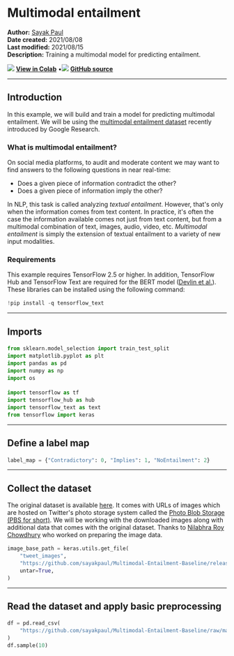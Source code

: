 # Multimodal entailment

**Author:** [Sayak Paul](https://twitter.com/RisingSayak)<br>
**Date created:** 2021/08/08<br>
**Last modified:** 2021/08/15<br>
**Description:** Training a multimodal model for predicting entailment.


<img class="k-inline-icon" src="https://colab.research.google.com/img/colab_favicon.ico"/> [**View in Colab**](https://colab.research.google.com/github/keras-team/keras-io/blob/master/examples/nlp/ipynb/multimodal_entailment.ipynb)  <span class="k-dot">•</span><img class="k-inline-icon" src="https://github.com/favicon.ico"/> [**GitHub source**](https://github.com/keras-team/keras-io/blob/master/examples/nlp/multimodal_entailment.py)



---
## Introduction

In this example, we will build and train a model for predicting multimodal entailment. We will be
using the
[multimodal entailment dataset](https://github.com/google-research-datasets/recognizing-multimodal-entailment)
recently introduced by Google Research.

### What is multimodal entailment?

On social media platforms, to audit and moderate content
we may want to find answers to the
following questions in near real-time:

* Does a given piece of information contradict the other?
* Does a given piece of information imply the other?

In NLP, this task is called analyzing _textual entailment_. However, that's only
when the information comes from text content.
In practice, it's often the case the information available comes not just
from text content, but from a multimodal combination of text, images, audio, video, etc.
_Multimodal entailment_ is simply the extension of textual entailment to a variety
of new input modalities.

### Requirements

This example requires TensorFlow 2.5 or higher. In addition, TensorFlow Hub and
TensorFlow Text are required for the BERT model
([Devlin et al.](https://arxiv.org/abs/1810.04805)). These libraries can be installed
using the following command:


```python
!pip install -q tensorflow_text
```

---
## Imports


```python
from sklearn.model_selection import train_test_split
import matplotlib.pyplot as plt
import pandas as pd
import numpy as np
import os

import tensorflow as tf
import tensorflow_hub as hub
import tensorflow_text as text
from tensorflow import keras
```

---
## Define a label map


```python
label_map = {"Contradictory": 0, "Implies": 1, "NoEntailment": 2}
```

---
## Collect the dataset

The original dataset is available
[here](https://github.com/google-research-datasets/recognizing-multimodal-entailment).
It comes with URLs of images which are hosted on Twitter's photo storage system called
the
[Photo Blob Storage (PBS for short)](https://blog.twitter.com/engineering/en_us/a/2012/blobstore-twitter-s-in-house-photo-storage-system).
We will be working with the downloaded images along with additional data that comes with
the original dataset. Thanks to
[Nilabhra Roy Chowdhury](https://de.linkedin.com/in/nilabhraroychowdhury) who worked on
preparing the image data.


```python
image_base_path = keras.utils.get_file(
    "tweet_images",
    "https://github.com/sayakpaul/Multimodal-Entailment-Baseline/releases/download/v1.0.0/tweet_images.tar.gz",
    untar=True,
)
```

---
## Read the dataset and apply basic preprocessing


```python
df = pd.read_csv(
    "https://github.com/sayakpaul/Multimodal-Entailment-Baseline/raw/main/csvs/tweets.csv"
)
df.sample(10)
```




<div style="overflow-x: scroll; width: 100%;">
<style scoped>
    .dataframe tbody tr th:only-of-type {
        vertical-align: middle;
    }

<div class="k-default-codeblock">
```
.dataframe tbody tr th {
    vertical-align: top;
}

.dataframe thead th {
    text-align: right;
}
```
</div>
</style>
<table border="1" class="dataframe">
  <thead>
    <tr style="text-align: right;">
      <th></th>
      <th>id_1</th>
      <th>text_1</th>
      <th>image_1</th>
      <th>id_2</th>
      <th>text_2</th>
      <th>image_2</th>
      <th>label</th>
    </tr>
  </thead>
  <tbody>
    <tr>
      <th>291</th>
      <td>1330800194863190016</td>
      <td>#KLM1167 (B738): #AMS (Amsterdam) to #HEL (Van...</td>
      <td>http://pbs.twimg.com/media/EnfzuZAW4AE236p.png</td>
      <td>1378695438480588802</td>
      <td>#CKK205 (B77L): #PVG (Shanghai) to #AMS (Amste...</td>
      <td>http://pbs.twimg.com/media/EyIcMexXEAE6gia.png</td>
      <td>NoEntailment</td>
    </tr>
    <tr>
      <th>37</th>
      <td>1366581728312057856</td>
      <td>Friends, interested all go to have a look!\n@j...</td>
      <td>http://pbs.twimg.com/media/EvcS1v4UcAEEXPO.jpg</td>
      <td>1373810535066570759</td>
      <td>Friends, interested all go to have a look!\n@f...</td>
      <td>http://pbs.twimg.com/media/ExDBZqwVIAQ4LWk.jpg</td>
      <td>Contradictory</td>
    </tr>
    <tr>
      <th>315</th>
      <td>1352551603258052608</td>
      <td>#WINk Drops I have earned today🚀\n\nToday:1/22...</td>
      <td>http://pbs.twimg.com/media/EsTdcLLVcAIiFKT.jpg</td>
      <td>1354636016234098688</td>
      <td>#WINk Drops I have earned today☀\n\nToday:1/28...</td>
      <td>http://pbs.twimg.com/media/EsyhK-qU0AgfMAH.jpg</td>
      <td>NoEntailment</td>
    </tr>
    <tr>
      <th>761</th>
      <td>1379795999493853189</td>
      <td>#buythedip Ready to FLY even HIGHER  #pennysto...</td>
      <td>http://pbs.twimg.com/media/EyYFJCzWgAMfTrT.jpg</td>
      <td>1380190250144792576</td>
      <td>#buythedip Ready to FLY even HIGHER  #pennysto...</td>
      <td>http://pbs.twimg.com/media/Eydrt0ZXAAMmbfv.jpg</td>
      <td>NoEntailment</td>
    </tr>
    <tr>
      <th>146</th>
      <td>1340185132293099523</td>
      <td>I know sometimes I am weird to you.\n\nBecause...</td>
      <td>http://pbs.twimg.com/media/EplLRriWwAAJ2AE.jpg</td>
      <td>1359755419883814913</td>
      <td>I put my sword down and get on my knees to swe...</td>
      <td>http://pbs.twimg.com/media/Et7SWWeWYAICK-c.jpg</td>
      <td>NoEntailment</td>
    </tr>
    <tr>
      <th>1351</th>
      <td>1381256604926967813</td>
      <td>Finally completed the skin rendering. Will sta...</td>
      <td>http://pbs.twimg.com/media/Eys1j7NVIAgF-YF.jpg</td>
      <td>1381630932092784641</td>
      <td>Hair rendering. Will finish the hair by tomorr...</td>
      <td>http://pbs.twimg.com/media/EyyKAoaUUAElm-e.jpg</td>
      <td>NoEntailment</td>
    </tr>
    <tr>
      <th>368</th>
      <td>1371883298805403649</td>
      <td>📉 $LINK Number of Receiving Addresses (7d MA) ...</td>
      <td>http://pbs.twimg.com/media/EwnoltOWEAAS4mG.jpg</td>
      <td>1373216720974979072</td>
      <td>📉 $LINK Number of Receiving Addresses (7d MA) ...</td>
      <td>http://pbs.twimg.com/media/Ew6lVGYXEAE6Ugi.jpg</td>
      <td>NoEntailment</td>
    </tr>
    <tr>
      <th>1112</th>
      <td>1377679115159887873</td>
      <td>April is National Distracted Driving Awareness...</td>
      <td>http://pbs.twimg.com/media/Ex5_u7UVIAARjQ2.jpg</td>
      <td>1379075258448281608</td>
      <td>April is Distracted Driving Awareness Month.  ...</td>
      <td>http://pbs.twimg.com/media/EyN1YjpWUAMc5ak.jpg</td>
      <td>NoEntailment</td>
    </tr>
    <tr>
      <th>264</th>
      <td>1330727515741167619</td>
      <td>♥️Verse Of The Day♥️\n.\n#VerseOfTheDay #Quran...</td>
      <td>http://pbs.twimg.com/media/EnexnydXIAYuI11.jpg</td>
      <td>1332623263495819264</td>
      <td>♥️Verse Of The Day♥️\n.\n#VerseOfTheDay #Quran...</td>
      <td>http://pbs.twimg.com/media/En5ty1VXUAATALP.jpg</td>
      <td>NoEntailment</td>
    </tr>
    <tr>
      <th>865</th>
      <td>1377784616275296261</td>
      <td>No white picket fence can keep us in. #TBT 200...</td>
      <td>http://pbs.twimg.com/media/Ex7fzouWQAITAq8.jpg</td>
      <td>1380175915804672012</td>
      <td>Sometimes you just need to change your altitud...</td>
      <td>http://pbs.twimg.com/media/EydernQXIAk2g5v.jpg</td>
      <td>NoEntailment</td>
    </tr>
  </tbody>
</table>
</div>



The columns we are interested in are the following:

* `text_1`
* `image_1`
* `text_2`
* `image_2`
* `label`

The entailment task is formulated as the following:

***Given the pairs of (`text_1`, `image_1`) and (`text_2`, `image_2`) do they entail (or
not entail or contradict) each other?***

We have the images already downloaded. `image_1` is downloaded as `id1` as its filename
and `image2` is downloaded as `id2` as its filename. In the next step, we will add two
more columns to `df` - filepaths of `image_1`s and `image_2`s.


```python
images_one_paths = []
images_two_paths = []

for idx in range(len(df)):
    current_row = df.iloc[idx]
    id_1 = current_row["id_1"]
    id_2 = current_row["id_2"]
    extentsion_one = current_row["image_1"].split(".")[-1]
    extentsion_two = current_row["image_2"].split(".")[-1]

    image_one_path = os.path.join(image_base_path, str(id_1) + f".{extentsion_one}")
    image_two_path = os.path.join(image_base_path, str(id_2) + f".{extentsion_two}")

    images_one_paths.append(image_one_path)
    images_two_paths.append(image_two_path)

df["image_1_path"] = images_one_paths
df["image_2_path"] = images_two_paths

# Create another column containing the integer ids of
# the string labels.
df["label_idx"] = df["label"].apply(lambda x: label_map[x])
```

---
## Dataset visualization


```python

def visualize(idx):
    current_row = df.iloc[idx]
    image_1 = plt.imread(current_row["image_1_path"])
    image_2 = plt.imread(current_row["image_2_path"])
    text_1 = current_row["text_1"]
    text_2 = current_row["text_2"]
    label = current_row["label"]

    plt.subplot(1, 2, 1)
    plt.imshow(image_1)
    plt.axis("off")
    plt.title("Image One")
    plt.subplot(1, 2, 2)
    plt.imshow(image_1)
    plt.axis("off")
    plt.title("Image Two")
    plt.show()

    print(f"Text one: {text_1}")
    print(f"Text two: {text_2}")
    print(f"Label: {label}")


random_idx = np.random.choice(len(df))
visualize(random_idx)

random_idx = np.random.choice(len(df))
visualize(random_idx)
```


    
![png](/img/examples/nlp/multimodal_entailment/multimodal_entailment_14_0.png)
    


<div class="k-default-codeblock">
```
Text one: Friends, interested all go to have a look!
@ThePartyGoddess @OurLadyAngels @BJsWholesale @Richard_Jeni @FashionLavidaG @RapaRooski @DMVTHING @DeMarcoReports @LobidaFo @DeMarcoMorgan https://t.co/cStULl7y7G
Text two: Friends, interested all go to have a look!
@smittyses @CYosabel @crum_7 @CrumDarrell @ElymalikU @jenloarn @SoCodiePrevost @roblowry82 @Crummy_14 @CSchmelzenbach https://t.co/IZphLTNzgl
Label: Contradictory

```
</div>
    
![png](/img/examples/nlp/multimodal_entailment/multimodal_entailment_14_2.png)
    


<div class="k-default-codeblock">
```
Text one: 👟 KICK OFF @ MARDEN SPORTS COMPLEX
```
</div>
    
<div class="k-default-codeblock">
```
We're underway in the Round 6 opener!
```
</div>
    
<div class="k-default-codeblock">
```
📺: @Foxtel, @kayosports
📱: My Football Live app https://t.co/wHSpvQaoGC
```
</div>
    
<div class="k-default-codeblock">
```
#WLeague #ADLvMVC #AUFC #MVFC https://t.co/3Smp8KXm8W
Text two: 👟 KICK OFF @ MARSDEN SPORTS COMPLEX
```
</div>
    
<div class="k-default-codeblock">
```
We're underway in sunny Adelaide!
```
</div>
    
<div class="k-default-codeblock">
```
📺: @Foxtel, @kayosports
📱: My Football Live app https://t.co/wHSpvQaoGC
```
</div>
    
<div class="k-default-codeblock">
```
#ADLvCBR #WLeague #AUFC #UnitedAlways https://t.co/fG1PyLQXM4
Label: NoEntailment

```
</div>
---
## Train/test split

The dataset suffers from
[class imbalance problem](https://developers.google.com/machine-learning/glossary#class-imbalanced-dataset).
We can confirm that in the following cell.


```python
df["label"].value_counts()
```




<div class="k-default-codeblock">
```
NoEntailment     1182
Implies           109
Contradictory     109
Name: label, dtype: int64

```
</div>
To account for that we will go for a stratified split.


```python
# 10% for test
train_df, test_df = train_test_split(
    df, test_size=0.1, stratify=df["label"].values, random_state=42
)
# 5% for validation
train_df, val_df = train_test_split(
    train_df, test_size=0.05, stratify=train_df["label"].values, random_state=42
)

print(f"Total training examples: {len(train_df)}")
print(f"Total validation examples: {len(val_df)}")
print(f"Total test examples: {len(test_df)}")
```

<div class="k-default-codeblock">
```
Total training examples: 1197
Total validation examples: 63
Total test examples: 140

```
</div>
---
## Data input pipeline

TensorFlow Hub provides
[variety of BERT family of models](https://www.tensorflow.org/text/tutorials/bert_glue#loading_models_from_tensorflow_hub).
Each of those models comes with a
corresponding preprocessing layer. You can learn more about these models and their
preprocessing layers from
[this resource](https://www.tensorflow.org/text/tutorials/bert_glue#loading_models_from_tensorflow_hub).

To keep the runtime of this example relatively short, we will use a smaller variant of
the original BERT model.


```python
# Define TF Hub paths to the BERT encoder and its preprocessor
bert_model_path = (
    "https://tfhub.dev/tensorflow/small_bert/bert_en_uncased_L-2_H-256_A-4/1"
)
bert_preprocess_path = "https://tfhub.dev/tensorflow/bert_en_uncased_preprocess/3"
```

Our text preprocessing code mostly comes from
[this tutorial](https://www.tensorflow.org/text/tutorials/bert_glue).
You are highly encouraged to check out the tutorial to learn more about the input
preprocessing.


```python

def make_bert_preprocessing_model(sentence_features, seq_length=128):
    """Returns Model mapping string features to BERT inputs.

  Args:
    sentence_features: A list with the names of string-valued features.
    seq_length: An integer that defines the sequence length of BERT inputs.

  Returns:
    A Keras Model that can be called on a list or dict of string Tensors
    (with the order or names, resp., given by sentence_features) and
    returns a dict of tensors for input to BERT.
  """

    input_segments = [
        tf.keras.layers.Input(shape=(), dtype=tf.string, name=ft)
        for ft in sentence_features
    ]

    # Tokenize the text to word pieces.
    bert_preprocess = hub.load(bert_preprocess_path)
    tokenizer = hub.KerasLayer(bert_preprocess.tokenize, name="tokenizer")
    segments = [tokenizer(s) for s in input_segments]

    # Optional: Trim segments in a smart way to fit seq_length.
    # Simple cases (like this example) can skip this step and let
    # the next step apply a default truncation to approximately equal lengths.
    truncated_segments = segments

    # Pack inputs. The details (start/end token ids, dict of output tensors)
    # are model-dependent, so this gets loaded from the SavedModel.
    packer = hub.KerasLayer(
        bert_preprocess.bert_pack_inputs,
        arguments=dict(seq_length=seq_length),
        name="packer",
    )
    model_inputs = packer(truncated_segments)
    return keras.Model(input_segments, model_inputs)


bert_preprocess_model = make_bert_preprocessing_model(["text_1", "text_2"])
keras.utils.plot_model(bert_preprocess_model, show_shapes=True, show_dtype=True)
```




    
![png](/img/examples/nlp/multimodal_entailment/multimodal_entailment_22_0.png)
    



### Run the preprocessor on a sample input


```python
idx = np.random.choice(len(train_df))
row = train_df.iloc[idx]
sample_text_1, sample_text_2 = row["text_1"], row["text_2"]
print(f"Text 1: {sample_text_1}")
print(f"Text 2: {sample_text_2}")

test_text = [np.array([sample_text_1]), np.array([sample_text_2])]
text_preprocessed = bert_preprocess_model(test_text)

print("Keys           : ", list(text_preprocessed.keys()))
print("Shape Word Ids : ", text_preprocessed["input_word_ids"].shape)
print("Word Ids       : ", text_preprocessed["input_word_ids"][0, :16])
print("Shape Mask     : ", text_preprocessed["input_mask"].shape)
print("Input Mask     : ", text_preprocessed["input_mask"][0, :16])
print("Shape Type Ids : ", text_preprocessed["input_type_ids"].shape)
print("Type Ids       : ", text_preprocessed["input_type_ids"][0, :16])

```

<div class="k-default-codeblock">
```
Text 1: Renewables met 97% of Scotland's electricity demand in 2020!!!!
https://t.co/wi5c9UFAUF https://t.co/arcuBgh0BP
Text 2: Renewables met 97% of Scotland's electricity demand in 2020 https://t.co/SrhyqPnIkU https://t.co/LORgvTM7Sn
Keys           :  ['input_mask', 'input_word_ids', 'input_type_ids']
Shape Word Ids :  (1, 128)
Word Ids       :  tf.Tensor(
[  101 13918  2015  2777  5989  1003  1997  3885  1005  1055  6451  5157
  1999 12609   999   999], shape=(16,), dtype=int32)
Shape Mask     :  (1, 128)
Input Mask     :  tf.Tensor([1 1 1 1 1 1 1 1 1 1 1 1 1 1 1 1], shape=(16,), dtype=int32)
Shape Type Ids :  (1, 128)
Type Ids       :  tf.Tensor([0 0 0 0 0 0 0 0 0 0 0 0 0 0 0 0], shape=(16,), dtype=int32)

```
</div>
We will now create `tf.data.Dataset` objects from the dataframes.

Note that the text inputs will be preprocessed as a part of the data input pipeline. But
the preprocessing modules can also be a part of their corresponding BERT models. This
helps reduce the training/serving skew and lets our models operate with raw text inputs.
Follow [this tutorial](https://www.tensorflow.org/text/tutorials/classify_text_with_bert)
to learn more about how to incorporate the preprocessing modules directly inside the
models.


```python

def dataframe_to_dataset(dataframe):
    columns = ["image_1_path", "image_2_path", "text_1", "text_2", "label_idx"]
    dataframe = dataframe[columns].copy()
    labels = dataframe.pop("label_idx")
    ds = tf.data.Dataset.from_tensor_slices((dict(dataframe), labels))
    ds = ds.shuffle(buffer_size=len(dataframe))
    return ds

```

### Preprocessing utilities


```python
resize = (128, 128)
bert_input_features = ["input_word_ids", "input_type_ids", "input_mask"]


def preprocess_image(image_path):
    extension = tf.strings.split(image_path)[-1]

    image = tf.io.read_file(image_path)
    if extension == b"jpg":
        image = tf.image.decode_jpeg(image, 3)
    else:
        image = tf.image.decode_png(image, 3)
    image = tf.image.resize(image, resize)
    return image


def preprocess_text(text_1, text_2):
    text_1 = tf.convert_to_tensor([text_1])
    text_2 = tf.convert_to_tensor([text_2])
    output = bert_preprocess_model([text_1, text_2])
    output = {feature: tf.squeeze(output[feature]) for feature in bert_input_features}
    return output


def preprocess_text_and_image(sample):
    image_1 = preprocess_image(sample["image_1_path"])
    image_2 = preprocess_image(sample["image_2_path"])
    text = preprocess_text(sample["text_1"], sample["text_2"])
    return {"image_1": image_1, "image_2": image_2, "text": text}

```

### Create the final datasets


```python
batch_size = 32
auto = tf.data.AUTOTUNE


def prepare_dataset(dataframe, training=True):
    ds = dataframe_to_dataset(dataframe)
    if training:
        ds = ds.shuffle(len(train_df))
    ds = ds.map(lambda x, y: (preprocess_text_and_image(x), y)).cache()
    ds = ds.batch(batch_size).prefetch(auto)
    return ds


train_ds = prepare_dataset(train_df)
validation_ds = prepare_dataset(val_df, False)
test_ds = prepare_dataset(test_df, False)

```

---
## Model building utilities

Our final model will accept two images along with their text counterparts. While the
images will be directly fed to the model the text inputs will first be preprocessed and
then will make it into the model. Below is a visual illustration of this approach:

![](https://github.com/sayakpaul/Multimodal-Entailment-Baseline/raw/main/figures/brief_architecture.png)

The model consists of the following elements:

* A standalone encoder for the images. We will use a
[ResNet50V2](https://arxiv.org/abs/1603.05027) pre-trained on the ImageNet-1k dataset for
this.
* A standalone encoder for the images. A pre-trained BERT will be used for this.

After extracting the individual embeddings, they will be projected in an identical space.
Finally, their projections will be concatenated and be fed to the final classification
layer.

This is a multi-class classification problem involving the following classes:

* NoEntailment
* Implies
* Contradictory

`project_embeddings()`, `create_vision_encoder()`, and `create_text_encoder()` utilities
are referred from [this example](https://keras.io/examples/nlp/nl_image_search/).

Projection utilities


```python

def project_embeddings(
    embeddings, num_projection_layers, projection_dims, dropout_rate
):
    projected_embeddings = keras.layers.Dense(units=projection_dims)(embeddings)
    for _ in range(num_projection_layers):
        x = tf.nn.gelu(projected_embeddings)
        x = keras.layers.Dense(projection_dims)(x)
        x = keras.layers.Dropout(dropout_rate)(x)
        x = keras.layers.Add()([projected_embeddings, x])
        projected_embeddings = keras.layers.LayerNormalization()(x)
    return projected_embeddings

```

Vision encoder utilities


```python

def create_vision_encoder(
    num_projection_layers, projection_dims, dropout_rate, trainable=False
):
    # Load the pre-trained ResNet50V2 model to be used as the base encoder.
    resnet_v2 = keras.applications.ResNet50V2(
        include_top=False, weights="imagenet", pooling="avg"
    )
    # Set the trainability of the base encoder.
    for layer in resnet_v2.layers:
        layer.trainable = trainable

    # Receive the images as inputs.
    image_1 = keras.Input(shape=(128, 128, 3), name="image_1")
    image_2 = keras.Input(shape=(128, 128, 3), name="image_2")

    # Preprocess the input image.
    preprocessed_1 = keras.applications.resnet_v2.preprocess_input(image_1)
    preprocessed_2 = keras.applications.resnet_v2.preprocess_input(image_2)

    # Generate the embeddings for the images using the resnet_v2 model
    # concatenate them.
    embeddings_1 = resnet_v2(preprocessed_1)
    embeddings_2 = resnet_v2(preprocessed_2)
    embeddings = keras.layers.Concatenate()([embeddings_1, embeddings_2])

    # Project the embeddings produced by the model.
    outputs = project_embeddings(
        embeddings, num_projection_layers, projection_dims, dropout_rate
    )
    # Create the vision encoder model.
    return keras.Model([image_1, image_2], outputs, name="vision_encoder")

```

Text encoder utilities


```python

def create_text_encoder(
    num_projection_layers, projection_dims, dropout_rate, trainable=False
):
    # Load the pre-trained BERT model to be used as the base encoder.
    bert = hub.KerasLayer(bert_model_path, name="bert",)
    # Set the trainability of the base encoder.
    bert.trainable = trainable

    # Receive the text as inputs.
    bert_input_features = ["input_type_ids", "input_mask", "input_word_ids"]
    inputs = {
        feature: keras.Input(shape=(128,), dtype=tf.int32, name=feature)
        for feature in bert_input_features
    }

    # Generate embeddings for the preprocessed text using the BERT model.
    embeddings = bert(inputs)["pooled_output"]

    # Project the embeddings produced by the model.
    outputs = project_embeddings(
        embeddings, num_projection_layers, projection_dims, dropout_rate
    )
    # Create the text encoder model.
    return keras.Model(inputs, outputs, name="text_encoder")

```

Multimodal model utilities


```python

def create_multimodal_model(
    num_projection_layers=1,
    projection_dims=256,
    dropout_rate=0.1,
    vision_trainable=False,
    text_trainable=False,
):
    # Receive the images as inputs.
    image_1 = keras.Input(shape=(128, 128, 3), name="image_1")
    image_2 = keras.Input(shape=(128, 128, 3), name="image_2")

    # Receive the text as inputs.
    bert_input_features = ["input_type_ids", "input_mask", "input_word_ids"]
    text_inputs = {
        feature: keras.Input(shape=(128,), dtype=tf.int32, name=feature)
        for feature in bert_input_features
    }

    # Create the encoders.
    vision_encoder = create_vision_encoder(
        num_projection_layers, projection_dims, dropout_rate, vision_trainable
    )
    text_encoder = create_text_encoder(
        num_projection_layers, projection_dims, dropout_rate, text_trainable
    )

    # Fetch the embedding projections.
    vision_projections = vision_encoder([image_1, image_2])
    text_projections = text_encoder(text_inputs)

    # Concatenate the projections and pass through the classification layer.
    concatenated = keras.layers.Concatenate()([vision_projections, text_projections])
    outputs = keras.layers.Dense(3, activation="softmax")(concatenated)
    return keras.Model([image_1, image_2, text_inputs], outputs)


multimodal_model = create_multimodal_model()
keras.utils.plot_model(multimodal_model, show_shapes=True)
```




    
![png](/img/examples/nlp/multimodal_entailment/multimodal_entailment_39_0.png)
    



You can inspect the structure of the individual encoders as well by setting the
`expand_nested` argument of `plot_model()` to `True`. You are encouraged
to play with the different hyperparameters involved in building this model and
observe how the final performance is affected.

---
## Compile and train the model


```python
multimodal_model.compile(
    optimizer="adam", loss="sparse_categorical_crossentropy", metrics="accuracy"
)

history = multimodal_model.fit(train_ds, validation_data=validation_ds, epochs=10)
```

<div class="k-default-codeblock">
```
Epoch 1/10
38/38 [==============================] - 49s 789ms/step - loss: 1.0014 - accuracy: 0.8229 - val_loss: 0.5514 - val_accuracy: 0.8571
Epoch 2/10
38/38 [==============================] - 3s 90ms/step - loss: 0.4019 - accuracy: 0.8814 - val_loss: 0.5866 - val_accuracy: 0.8571
Epoch 3/10
38/38 [==============================] - 3s 90ms/step - loss: 0.3557 - accuracy: 0.8897 - val_loss: 0.5929 - val_accuracy: 0.8571
Epoch 4/10
38/38 [==============================] - 3s 91ms/step - loss: 0.2877 - accuracy: 0.9006 - val_loss: 0.6272 - val_accuracy: 0.8571
Epoch 5/10
38/38 [==============================] - 3s 91ms/step - loss: 0.1796 - accuracy: 0.9398 - val_loss: 0.8545 - val_accuracy: 0.8254
Epoch 6/10
38/38 [==============================] - 3s 91ms/step - loss: 0.1292 - accuracy: 0.9566 - val_loss: 1.2276 - val_accuracy: 0.8413
Epoch 7/10
38/38 [==============================] - 3s 91ms/step - loss: 0.1015 - accuracy: 0.9666 - val_loss: 1.2914 - val_accuracy: 0.7778
Epoch 8/10
38/38 [==============================] - 3s 92ms/step - loss: 0.1253 - accuracy: 0.9524 - val_loss: 1.1944 - val_accuracy: 0.8413
Epoch 9/10
38/38 [==============================] - 3s 92ms/step - loss: 0.3064 - accuracy: 0.9131 - val_loss: 1.2162 - val_accuracy: 0.8095
Epoch 10/10
38/38 [==============================] - 3s 92ms/step - loss: 0.2212 - accuracy: 0.9248 - val_loss: 1.1080 - val_accuracy: 0.8413

```
</div>
---
## Evaluate the model


```python
_, acc = multimodal_model.evaluate(test_ds)
print(f"Accuracy on the test set: {round(acc * 100, 2)}%.")
```

<div class="k-default-codeblock">
```
5/5 [==============================] - 6s 1s/step - loss: 0.8390 - accuracy: 0.8429
Accuracy on the test set: 84.29%.

```
</div>
---
## Additional notes regarding training

**Incorporating regularization**:

The training logs suggest that the model is starting to overfit and may have benefitted
from regularization. Dropout ([Srivastava et al.](https://jmlr.org/papers/v15/srivastava14a.html))
is a simple yet powerful regularization technique that we can use in our model.
But how should we apply it here?

We could always introduce Dropout (`keras.layers.Dropout`) in between different layers of the model.
But here is another recipe. Our model expects inputs from two different data modalities.
What if either of the modalities is not present during inference? To account for this,
we can introduce Dropout to the individual projections just before they get concatenated:

```python
vision_projections = keras.layers.Dropout(rate)(vision_projections)
text_projections = keras.layers.Dropout(rate)(text_projections)
concatenated = keras.layers.Concatenate()([vision_projections, text_projections])
```

**Attending to what matters**:

Do all parts of the images correspond equally to their textual counterparts? It's likely
not the case. To make our model only focus on the most important bits of the images that relate
well to their corresponding textual parts we can use "cross-attention":

```python
# Embeddings.
vision_projections = vision_encoder([image_1, image_2])
text_projections = text_encoder(text_inputs)

# Cross-attention (Luong-style).
query_value_attention_seq = keras.layers.Attention(use_scale=True, dropout=0.2)(
    [vision_projections, text_projections]
)
# Concatenate.
concatenated = keras.layers.Concatenate()([vision_projections, text_projections])
contextual = keras.layers.Concatenate()([concatenated, query_value_attention_seq])
```

To see this in action, refer to
[this notebook](https://github.com/sayakpaul/Multimodal-Entailment-Baseline/blob/main/multimodal_entailment_attn.ipynb).

**Handling class imbalance**:

The dataset suffers from class imbalance. Investigating the confusion matrix of the
above model reveals that it performs poorly on the minority classes. If we had used a
weighted loss then the training would have been more guided. You can check out
[this notebook](https://github.com/sayakpaul/Multimodal-Entailment-Baseline/blob/main/multimodal_entailment.ipynb)
that takes class-imbalance into account during model training.

**Using only text inputs**:

Also, what if we had only incorporated text inputs for the entailment task? Because of
the nature of the text inputs encountered on social media platforms, text inputs alone
would have hurt the final performance. Under a similar training setup, by only using
text inputs we get to 67.14% top-1 accuracy on the same test set. Refer to
[this notebook](https://github.com/sayakpaul/Multimodal-Entailment-Baseline/blob/main/text_entailment.ipynb)
for details.

Finally, here is a table comparing different approaches taken for the entailment task:

| Type  | Standard<br>Cross-entropy     | Loss-weighted<br>Cross-entropy    | Focal Loss    |
|:---:  |:---:  |:---:    |:---:    |
| Multimodal    | 77.86%    | 67.86%    | 86.43%    |
| Only text     | 67.14%    | 11.43%    | 37.86%    |

You can check out [this repository](https://git.io/JR0HU) to learn more about how the
experiments were conducted to obtain these numbers.

---
## Final remarks

* The architecture we used in this example is too large for the number of data points
available for training. It's going to benefit from more data.
* We used a smaller variant of the original BERT model. Chances are high that with a
larger variant, this performance will be improved. TensorFlow Hub
[provides](https://www.tensorflow.org/text/tutorials/bert_glue#loading_models_from_tensorflow_hub)
a number of different BERT models that you can experiment with.
* We kept the pre-trained models frozen. Fine-tuning them on the multimodal entailment
task would could resulted in better performance.
* We built a simple baseline model for the multimodal entailment task. There are various
approaches that have been proposed to tackle the entailment problem.
[This presentation deck](https://docs.google.com/presentation/d/1mAB31BCmqzfedreNZYn4hsKPFmgHA9Kxz219DzyRY3c/edit?usp=sharing)
from the
[Recognizing Multimodal Entailment](https://multimodal-entailment.github.io/)
tutorial provides a comprehensive overview.
